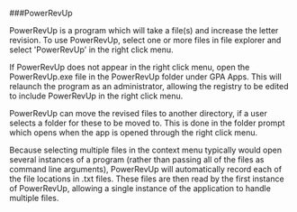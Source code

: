 ###PowerRevUp

PowerRevUp is a program which will take a file(s) and increase the letter revision. 
To use PowerRevUp, select one or more files in file explorer and select 'PowerRevUp' in the right click menu.

If PowerRevUp does not appear in the right click menu, open the PowerRevUp.exe file in the PowerRevUp folder under GPA Apps. 
This will relaunch the program as an administrator, allowing the registry to be edited to include PowerRevUp in the right click menu.

PowerRevUp can move the revised files to another directory, if a user selects a folder for these to be moved to. This is done in the folder prompt which opens when the app is opened through the right click menu.

Because selecting multiple files in the context menu typically would open several instances of a program (rather than passing all of the files as command line arguments),
PowerRevUp will automatically record each of the file locations in .txt files. These files are then read by the first instance of PowerRevUp, allowing a single instance
of the application to handle multiple files.



